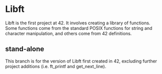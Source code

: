 # Libft

Libft is the first project at 42. It involves creating a library of functions. Some functions come from the standard POSIX functions for string and character manipulation, and others come from 42 definitions.

## stand-alone

This branch is for the version of Libft first created in 42, excluding further project additions (i.e. ft_printf and get_next_line).
